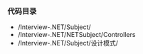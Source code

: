 
### 代码目录
+ /Interview-.NET/Subject/ 
+ /Interview-.NET/NETSubject/Controllers
+ /Interview-.NET/Subject/设计模式/
 
